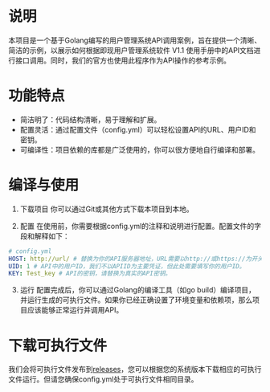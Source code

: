# 说明
本项目是一个基于Golang编写的用户管理系统API调用案例，旨在提供一个清晰、简洁的示例，以展示如何根据即现用户管理系统软件 V1.1 使用手册中的API文档进行接口调用。同时，我们的官方也使用此程序作为API操作的参考示例。

# 功能特点
- 简洁明了：代码结构清晰，易于理解和扩展。
- 配置灵活：通过配置文件（config.yml）可以轻松设置API的URL、用户ID和密钥。
- 可编译性：项目依赖的库都是广泛使用的，你可以很方便地自行编译和部署。
# 编译与使用
1. 下载项目
   你可以通过Git或其他方式下载本项目到本地。

2. 配置
   在使用前，你需要根据config.yml的注释和说明进行配置。配置文件的字段和解释如下：

```yaml
# config.yml
HOST: http://url/ # 替换为你的API服务器地址，URL需要以http://或https://为开头，以/为结尾。  
UID: 1 # API中的用户ID，我们不以APIID为主要凭证，但此处需要填写你的用户ID。  
KEY: Test_key # API的密钥，请替换为真实的API密钥。
```
3. 运行
   配置完成后，你可以通过Golang的编译工具（如go build）编译项目，并运行生成的可执行文件。如果你已经正确设置了环境变量和依赖项，那么项目应该能够正常运行并调用API。
# 下载可执行文件
我们会将可执行文件发布到[releases](https://github.com/jixiannet/UserManagement-API/releases)，您可以根据您的系统版本下载相应的可执行文件运行。但请您确保config.yml处于可执行文件相同目录。